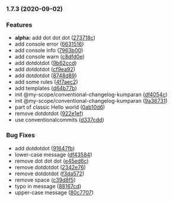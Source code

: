### 1.7.3 (2020-09-02)


### Features

* **alpha:** add dot dot dot ([273718c](https://github.com/rizalibnu/lerna-conventional-commits-example/commit/273718cd6960bd26c5ffaa8826773af22ac8e6c1))
* add console error ([6631516](https://github.com/rizalibnu/lerna-conventional-commits-example/commit/66315168ce61f1cfd18808c6eba6dffc7be7ed5d))
* add console info ([7963b00](https://github.com/rizalibnu/lerna-conventional-commits-example/commit/7963b00980a45d1968a570cca6d2e1559b8e73f5))
* add console warn ([c8dfd0e](https://github.com/rizalibnu/lerna-conventional-commits-example/commit/c8dfd0ef4c02d4595f156d0c531dc826cfb50374))
* add dotdotdot ([9b62ccd](https://github.com/rizalibnu/lerna-conventional-commits-example/commit/9b62ccda780c1b8797c8ef6e04746fe00ca9d0ac))
* add dotdotdot ([cf9ea92](https://github.com/rizalibnu/lerna-conventional-commits-example/commit/cf9ea9207481e9e2cdce8f75728d4210f49946d5))
* add dotdotdot ([8748d89](https://github.com/rizalibnu/lerna-conventional-commits-example/commit/8748d897fbba4b82fce888bd637c08d088c59753))
* add some rules ([4f7aec2](https://github.com/rizalibnu/lerna-conventional-commits-example/commit/4f7aec20fa4034d0b4875b384025ffce1747b15d))
* add templates ([d64b77b](https://github.com/rizalibnu/lerna-conventional-commits-example/commit/d64b77b3a122c5a1132d9bc7ca750514778dfe69))
* init @my-scope/conventional-changelog-kumparan ([df4054c](https://github.com/rizalibnu/lerna-conventional-commits-example/commit/df4054cb719ddb816debeacdab65051cfc502e08))
* init @my-scope/conventional-changelog-kumparan ([9a36731](https://github.com/rizalibnu/lerna-conventional-commits-example/commit/9a367314fca4efcdf98cb7046e4d6ba0d6b31036))
* part of classic Hello world ([0ab10d6](https://github.com/rizalibnu/lerna-conventional-commits-example/commit/0ab10d6071b4a4218458513606a4fa851dec3556))
* remove dotdotdot ([922e1ef](https://github.com/rizalibnu/lerna-conventional-commits-example/commit/922e1ef75287766754af23fc2a951ec83d72f7d4))
* use conventionalcommits ([d337cdd](https://github.com/rizalibnu/lerna-conventional-commits-example/commit/d337cdd179c0d397a9e00e941c7df5120b3cce19))


### Bug Fixes

* add dotdotdot ([91647fb](https://github.com/rizalibnu/lerna-conventional-commits-example/commit/91647fb857f27c0e5365e32f10286ded309d60eb))
* lower-case message ([df43584](https://github.com/rizalibnu/lerna-conventional-commits-example/commit/df435844e3c7f958f8bdc8215dd2226f8ef8e350))
* remove dot dot dot ([e45ed6c](https://github.com/rizalibnu/lerna-conventional-commits-example/commit/e45ed6c5d39ffa519a6f94cae5be4e2aaa32b9d0))
* remove dotdotdot ([2342e76](https://github.com/rizalibnu/lerna-conventional-commits-example/commit/2342e766e104e9822387476a7e91b588f9cf500e))
* remove dotdotdot ([f3da572](https://github.com/rizalibnu/lerna-conventional-commits-example/commit/f3da572a05a7b7ade3592da590c9a8b7fcfc0e2b))
* remove space ([c39d8f5](https://github.com/rizalibnu/lerna-conventional-commits-example/commit/c39d8f5e5dba084c78e7cb8278524a19a13f391e))
* typo in message ([88167cd](https://github.com/rizalibnu/lerna-conventional-commits-example/commit/88167cd3985b96a2ca4ae852c356d4ff5a5007d6))
* upper-case message ([80c7707](https://github.com/rizalibnu/lerna-conventional-commits-example/commit/80c770774da1a8a2515b9feec9390627fbe8c4b8))

